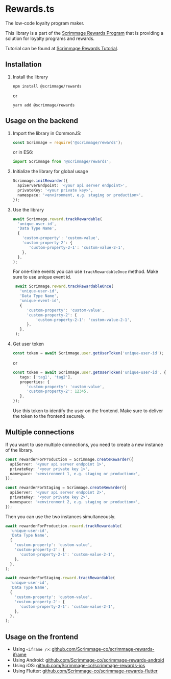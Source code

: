 # Rewards.ts

The low-code loyalty program maker. 

This library is a part of the [Scrimmage Rewards Program](https://scrimmage.co)
that is providing a solution for loyalty programs and rewards.

Tutorial can be found at [Scrimmage Rewards Tutorial](https://scrimmage-rewards.readme.io/docs).

## Installation

1. Install the library
   ```shell  
   npm install @scrimmage/rewards
   ```
   or
   ```shell
   yarn add @scrimmage/rewards
   ```

## Usage on the backend

1. Import the library in CommonJS:
   ```javascript
   const Scrimmage = require('@scrimmage/rewards');
   ```
   or in ES6:
   ```typescript
   import Scrimmage from '@scrimmage/rewards';
   ```
   
2. Initialize the library for global usage
   ```typescript
   Scrimmage.initRewarder({
     apiServerEndpoint: '<your api server endpoint>',
     privateKey: '<your private key>',
     namespace: '<environment, e.g. staging or production>',   
   });
   ```

3. Use the library
   ```typescript
   await Scrimmage.reward.trackRewardable(
     'unique-user-id',
     'Data Type Name',
     {
       'custom-property': 'custom-value',
       'custom-property-2': {
          'custom-property-2-1': 'custom-value-2-1',
       },
     },
   );
   ```

   For one-time events you can use `trackRewardableOnce` method. Make sure to use unique event id.

   ```typescript
    await Scrimmage.reward.trackRewardableOnce(
      'unique-user-id',
      'Data Type Name',
      'unique-event-id',
      {
         'custom-property': 'custom-value',
         'custom-property-2': {
             'custom-property-2-1': 'custom-value-2-1',
         },
      },
    );
    ```

4. Get user token
   ```typescript
   const token = await Scrimmage.user.getUserToken('unique-user-id');
   ```
   or
   ```typescript
   const token = await Scrimmage.user.getUserToken('unique-user-id', {
      tags: ['tag1', 'tag2'],
      properties: {
         'custom-property': 'custom-value',
         'custom-property-2': 12345,
      },
   });
   ```
   
   Use this token to identify the user on the frontend. Make sure to deliver the token to the frontend securely.

## Multiple connections

If you want to use multiple connections, you need to create a new instance of the library.

```typescript
const rewarderForProduction = Scrimmage.createRewarder({
  apiServer: '<your api server endpoint 1>',
  privateKey: '<your private key 1>',
  namespace: '<environment 1, e.g. staging or production>',
});

const rewarderForStaging = Scrimmage.createRewarder({
  apiServer: '<your api server endpoint 2>',
  privateKey: '<your private key 2>',
  namespace: '<environment 2, e.g. staging or production>',
});
```

Then you can use the two instances simultaneously.

```typescript
await rewarderForProduction.reward.trackRewardable(
  'unique-user-id',
  'Data Type Name',
  {
    'custom-property': 'custom-value',
    'custom-property-2': {
      'custom-property-2-1': 'custom-value-2-1',
    },
  },
);

await rewarderForStaging.reward.trackRewardable(
  'unique-user-id',
  'Data Type Name',
  {
    'custom-property': 'custom-value',
    'custom-property-2': {
      'custom-property-2-1': 'custom-value-2-1',
    },
  },
);
```

## Usage on the frontend

- Using `<iframe />`: [github.com/Scrimmage-co/scrimmage-rewards-iframe](https://github.com/Scrimmage-co/scrimmage-rewards-iframe)
- Using Android: [github.com/Scrimmage-co/scrimmage-rewards-android](https://github.com/Scrimmage-co/scrimmage-rewards-android)
- Using iOS: [github.com/Scrimmage-co/scrimmage-rewards-ios](https://github.com/Scrimmage-co/scrimmage-rewards-ios)
- Using Flutter: [github.com/Scrimmage-co/scrimmage-rewards-flutter](https://github.com/Scrimmage-co/scrimmage-rewards-flutter)
